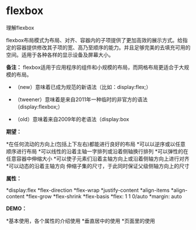 # flexbox
理解flexbox

flexbox布局模式为布局、对齐、容器内的子项提供了更加高效的展示方式。给指定的容器提供修改其子项的宽、高乃至顺序的能力。并且足够完美的去填充可用的空间。适用于各种各样的显示设备及屏幕大小。

**备注：** flexbox适用于应用程序的组件和小规模的布局，而网格布局更适合于大规模的布局。

+ （new）意味着已成为规范的新语法（比如：display:flex;） 

+ （tweener）意味着是来自2011年一种临时的非官方的语法（display:flexbox;） 

+ （old）意味着来自2009年的老语法（display:box 

**期望：**

*在任何流动的方向上(包括上下左右)都能进行良好的布局
*可以以逆序或以任意顺序进行布局
*可以线性的沿着主轴一字排列或沿着侧轴换行排列
*可以弹性的在任意容器中伸缩大小
*可以使子元素们沿着主轴方向上或沿着侧轴方向上进行对齐
*可以动态的沿着主轴方向 伸缩子集的尺寸，于此同时保证父级侧轴方向上的尺寸 

**属性：**

*display:flex
*flex-direction
*flex-wrap
*justify-content
*align-items
*align-content
*flex-grow
*flex-shrink
*flex-basis
*flex: 1 1 0/auto
*margin: auto 

**DEMO：**

*基本使用，各个属性的介绍使用
*垂直居中的使用
*页面里的使用
